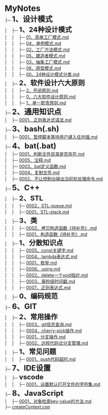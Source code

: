 **<span style="font-size: 26px">MyNotes</span>**<br>
├─ **<span style="font-size: 24px">1、设计模式</span>**<br>
│&emsp;├─ **<span style="font-size: 22px">1、24种设计模式</span>**<br>
│&emsp;│&emsp;├─ [01、简单工厂模式.md](./1、设计模式/1、24种设计模式/01、简单工厂模式.md)<br>
│&emsp;│&emsp;├─ [04、单例模式.md](./1、设计模式/1、24种设计模式/04、单例模式.md)<br>
│&emsp;│&emsp;├─ [02、工厂方法模式.md](./1、设计模式/1、24种设计模式/02、工厂方法模式.md)<br>
│&emsp;│&emsp;├─ [05、建造者模式.md](./1、设计模式/1、24种设计模式/05、建造者模式.md)<br>
│&emsp;│&emsp;├─ [03、抽象工厂模式.md](./1、设计模式/1、24种设计模式/03、抽象工厂模式.md)<br>
│&emsp;│&emsp;├─ [06、原型模式.md](./1、设计模式/1、24种设计模式/06、原型模式.md)<br>
│&emsp;│&emsp;├─ [00、24种设计模式分类.md](./1、设计模式/1、24种设计模式/00、24种设计模式分类.md)<br>
│&emsp;├─ **<span style="font-size: 22px">2、软件设计六大原则</span>**<br>
│&emsp;│&emsp;├─ [2、开闭原则.md](./1、设计模式/2、软件设计六大原则/2、开闭原则.md)<br>
│&emsp;│&emsp;├─ [0、六大软件设计原则.md](./1、设计模式/2、软件设计六大原则/0、六大软件设计原则.md)<br>
│&emsp;│&emsp;├─ [1、单一职责原则.md](./1、设计模式/2、软件设计六大原则/1、单一职责原则.md)<br>
├─ **<span style="font-size: 24px">2、通用知识点</span>**<br>
│&emsp;├─ [0001、正则表达式语法.md](./2、通用知识点/0001、正则表达式语法.md)<br>
├─ **<span style="font-size: 24px">3、bash(.sh)</span>**<br>
│&emsp;├─ [0001、暂停脚本等待用户键入任何值.md](./3、bash(.sh)/0001、暂停脚本等待用户键入任何值.md)<br>
├─ **<span style="font-size: 24px">4、bat(.bat)</span>**<br>
│&emsp;├─ [0001、判断文件目录是否存在.md](./4、bat(.bat)/0001、判断文件目录是否存在.md)<br>
│&emsp;├─ [0005、注释.md](./4、bat(.bat)/0005、注释.md)<br>
│&emsp;├─ [0003、bat定义函数.md](./4、bat(.bat)/0003、bat定义函数.md)<br>
│&emsp;├─ [0004、复制文件.md](./4、bat(.bat)/0004、复制文件.md)<br>
│&emsp;├─ [0002、不让控制台输出当前批处理命令.md](./4、bat(.bat)/0002、不让控制台输出当前批处理命令.md)<br>
├─ **<span style="font-size: 24px">5、C++</span>**<br>
│&emsp;├─ **<span style="font-size: 22px">2、STL</span>**<br>
│&emsp;│&emsp;├─ [0002、STL-queue.md](./5、C++/2、STL/0002、STL-queue.md)<br>
│&emsp;│&emsp;├─ [0001、STL-stack.md](./5、C++/2、STL/0001、STL-stack.md)<br>
│&emsp;├─ **<span style="font-size: 22px">3、类</span>**<br>
│&emsp;│&emsp;├─ [0002、拷贝构造函数《待补充》.md](./5、C++/3、类/0002、拷贝构造函数《待补充》.md)<br>
│&emsp;│&emsp;├─ [0001、构造函数《待补充》.md](./5、C++/3、类/0001、构造函数《待补充》.md)<br>
│&emsp;├─ **<span style="font-size: 22px">1、分散知识点</span>**<br>
│&emsp;│&emsp;├─ [0005、const关键字.md](./5、C++/1、分散知识点/0005、const关键字.md)<br>
│&emsp;│&emsp;├─ [0004、lambda表达式.md](./5、C++/1、分散知识点/0004、lambda表达式.md)<br>
│&emsp;│&emsp;├─ [0001、枚举.md](./5、C++/1、分散知识点/0001、枚举.md)<br>
│&emsp;│&emsp;├─ [0006、using.md](./5、C++/1、分散知识点/0006、using.md)<br>
│&emsp;│&emsp;├─ [0002、delete一个void指针.md](./5、C++/1、分散知识点/0002、delete一个void指针.md)<br>
│&emsp;│&emsp;├─ [0003、毫秒级时间戳.md](./5、C++/1、分散知识点/0003、毫秒级时间戳.md)<br>
│&emsp;│&emsp;├─ [0007、正则表达式.md](./5、C++/1、分散知识点/0007、正则表达式.md)<br>
│&emsp;├─ **<span style="font-size: 22px">0、编码规范</span>**<br>
├─ **<span style="font-size: 24px">6、GIT</span>**<br>
│&emsp;├─ **<span style="font-size: 22px">2、常用操作</span>**<br>
│&emsp;│&emsp;├─ [0003、git信息查询.md](./6、GIT/2、常用操作/0003、git信息查询.md)<br>
│&emsp;│&emsp;├─ [0004、cherry-pick操作.md](./6、GIT/2、常用操作/0004、cherry-pick操作.md)<br>
│&emsp;│&emsp;├─ [0001、分支操作.md](./6、GIT/2、常用操作/0001、分支操作.md)<br>
│&emsp;│&emsp;├─ [0002、远程代码仓分支管理.md](./6、GIT/2、常用操作/0002、远程代码仓分支管理.md)<br>
│&emsp;├─ **<span style="font-size: 22px">1、常见问题</span>**<br>
│&emsp;│&emsp;├─ [0001、push代码超时.md](./6、GIT/1、常见问题/0001、push代码超时.md)<br>
├─ **<span style="font-size: 24px">7、IDE设置</span>**<br>
│&emsp;├─ **<span style="font-size: 22px">vscode</span>**<br>
│&emsp;│&emsp;├─ [0001、设置默认打开文件的字符集.md](./7、IDE设置/vscode/0001、设置默认打开文件的字符集.md)<br>
├─ **<span style="font-size: 24px">8、JavaScript</span>**<br>
│&emsp;├─ [0001、对象检索key-value的方法.md](./8、JavaScript/0001、对象检索key-value的方法.md)<br>
├─ [createContext.cpp](./createContext.cpp)<br>
